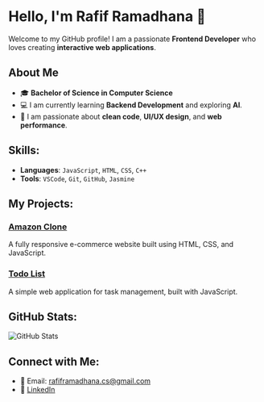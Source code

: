 # Hello, I'm Rafif Ramadhana 👋

Welcome to my GitHub profile! I am a passionate **Frontend Developer** who loves creating **interactive web applications**.

## About Me
- 🎓 **Bachelor of Science in Computer Science**
- 💻 I am currently learning **Backend Development** and exploring **AI**.
- 🌱 I am passionate about **clean code**, **UI/UX design**, and **web performance**.

## Skills:
- **Languages**: `JavaScript`, `HTML`, `CSS`, `C++`
- **Tools**: `VSCode`, `Git`, `GitHub`, `Jasmine`

## My Projects:
### [Amazon Clone](https://github.com/rafiframadhana/amazon-clone)
A fully responsive e-commerce website built using HTML, CSS, and JavaScript.

### [Todo List](https://github.com/rafiframadhana/todo-list)
A simple web application for task management, built with JavaScript.

## GitHub Stats:
![GitHub Stats](https://github-readme-stats.vercel.app/api?username=rafiframadhana&show_icons=true)

## Connect with Me:
- 📧 Email: rafiframadhana.cs@gmail.com
- 🔗 [LinkedIn](https://www.linkedin.com/in/rafiframadhana)
